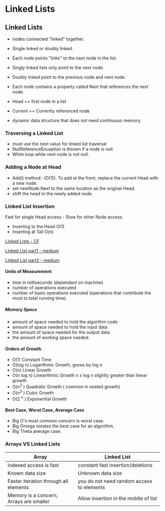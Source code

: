 # Linked Lists

## Linked Lists

- nodes connected "linked" together.
- Single linked or doubly linked.
- Each node points "links" to the next node in the list.
- Singly linked lists only point to the next node
- Doubly linked point to the previous node and next node.
- Each node contains a property called Next that references the next node.
- Head == first node in a list
- Current == Currently referenced node

- dynamic data structure that does not need continuous memory.

### Traversing a Linked List

- must use the next value for linked list traversal
- NullReferenceException is thrown if a node is null.
- While loop while next node is not null.

### Adding a Node at Head

- Add() method : (O(1)).  To add at the front, replace the current Head with a new node.
- set newNode.Next to the same location as the original Head.
- shift the head to the newly added node.

### Linked List Insertion

Fast for single Head access - Slow for other Node access.

- Inserting to the Head O(1)
- Inserting at Tail O(n)


[Linked Lists - CF](https://codefellows.github.io/common_curriculum/data_structures_and_algorithms/Code_401/class-05/resources/singly_linked_list.html)

[Linked LIst part1 - medium](https://medium.com/basecs/whats-a-linked-list-anyway-part-1-d8b7e6508b9d)

[LInked List part2 - medium](https://medium.com/basecs/whats-a-linked-list-anyway-part-2-131d96f71996)

#### Units of Measurement

- time in milliseconds (dependant on machine)
- number of operations executed
- number of basic operations executed (operations that contribute the most to total running time).

##### Memory Space

- amount of space needed to hold the algorithm code
- amount of space needed to hold the input data
- the amount of space needed for the output data
- the amount of working space needed.

#### Orders of Growth

- O(1) Constant Time
- O(log n) Logarithmic Growth, grows by log n
- O(n) Linear Growth
- O(n log n) Linearithmic Growth n x log n slightly greater than linear growth
- O(n<sup>2</sup> ) Quadratic Growth ( common in nested growth)
- O(n<sup>3</sup> ) Cubic Growth
- O(2 <sup>n</sup> ) Exponential Growth

#### Best Case, Worst Case, Average Case

- Big O's most common concern is worst case.
- Big Omega notates the best case for an algorithm.
- Big Theta average case.

### Arrays VS Linked Lists

|Array   | Linked List|
|--------|------------|
|indexed access is fast | constant fast insertion/deletions |
|Known data size  | Unknown data size |
|Faster iteration through all elements     | you do not need random access to elements    |
|Memory is a concern, Arrays are smaller    | Allow insertion in the middle of list   |
